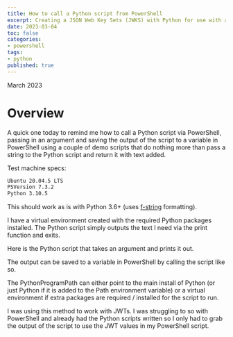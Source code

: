 ```yaml
---
title: How to call a Python script from PowerShell
excerpt: Creating a JSON Web Key Sets (JWKS) with Python for use with an Okta service application to authenticate with Terraform.
date: 2023-03-04
toc: false
categories:
- powershell
tags:
- python
published: true
---
```

March 2023

# Overview

A quick one today to remind me how to call a Python script via PowerShell, passing in an argument and saving the output of the script to a variable in PowerShell using a couple of demo scripts that do nothing more than pass a string to the Python script and return it with text added.

Test machine specs:

```bash
Ubuntu 20.04.5 LTS
PSVersion 7.3.2
Python 3.10.5 
```

This should work as is with Python 3.6+ (uses [f-string](https://realpython.com/python-f-strings/) formatting).

I have a virtual environment created with the required Python packages installed.
The Python script simply outputs the text I need via the print function and exits.

Here is the Python script that takes an argument and prints it out.

<script src="https://gist.github.com/MatthewJDavis/07ff817b79348d3ff7a19745a82f7983.js"></script>

The output can be saved to a variable in PowerShell by calling the script like so.

<script src="https://gist.github.com/MatthewJDavis/ba97157071ed2bc8cdfaa0432b3448f7.js"></script>

The PythonProgramPath can either point to the main install of Python (or just Python if it is added to the Path environment variable) or a virtual environment if extra packages are required / installed for the script to run.

I was using this method to work with JWTs. I was struggling to so with PowerShell and already had the Python scripts written so I only had to grab the output of the script to use the JWT values in my PowerShell script.
